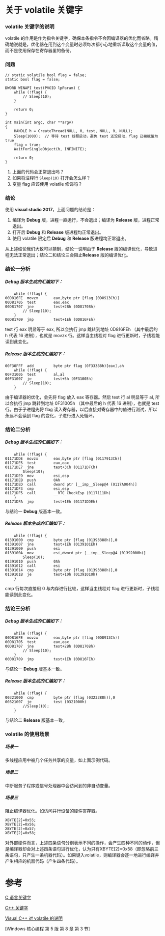 # 关于 volatile 关键字
### volatile 关键字的说明
volatile 的作用是作为指令关键字，确保本条指令不会因编译器的优化而省略。精确地说就是，优化器在用到这个变量时必须每次都小心地重新读取这个变量的值，而不是使用保存在寄存器里的备份。

### 问题
    // static volatile bool flag = false;
    static bool flag = false;

    DWORD WINAPI test(PVOID lpParam) {
        while (!flag) {
            // Sleep(10);
        }

        return 0;
    }

    int main(int argc, char **argv)
    {
        HANDLE h = CreateThread(NULL, 0, test, NULL, 0, NULL);
        Sleep(1000);  // 等待 test 线程启动，避免 test 还没启动，flag 已被赋值为 true
        flag = true;
        WaitForSingleObject(h, INFINITE);

        return 0;
    }

1. 上面的代码会正常退出吗？
1. 如果将注释行 `Sleep(10)` 打开会怎么样？
1. 变量 flag 应该使用 volatile 修饰吗？

### 结论
使用 **visual studio 2017**，上面问题的结论是：

1. 编译为 **Debug** 版，进程一直运行，不会退出；编译为 **Release** 版，进程正常退出。
1. 打开后 **Debug** 和 **Release** 版进程均正常退出。
1. 使用 volatile 限定后 **Debug** 和 **Release** 版进程均正常退出。

从上述结论我们大致可以猜到，结论一说明由于 **Release** 版的编译优化，导致进程无法正常退出；结论二和结论三会阻止**Release** 版的编译优化。

### 结论一分析
##### Debug 版本生成的汇编如下：
        while (!flag) {
    00D816FE  movzx       eax,byte ptr [flag (0D8913Ch)]  
    00D81705  test        eax,eax  
    00D81707  jne         test+2Bh (0D8170Bh)  
            // Sleep(10);
        }
    00D81709  jmp         test+1Eh (0D816FEh) 

test 行 eax 明显等于 eax, 所以会执行 jmp 跳转到地址 0D816FEh （其中最后的 h 代表 16 进制），也就是 movzx 行。这样当主线程对 flag 进行更新时，子线程能读到此变化。

##### Release 版本生成的汇编如下：
    00F30FFF  add         byte ptr flag (0F33388h)[eax],ah 
        while (!flag) {
    00F31005  test        al,al  
    00F31007  je          test+5h (0F31005h)  
            // Sleep(10);
        }

由于编译器的优化，会先将 flag 放入 eax 寄存器。然后 test 行 al 明显等于 al, 所以会执行 jmp 跳转到地址 0F31005h （其中最后的 h 代表 16 进制），也就是 test 行。由于子进程先将 flag 读入寄存器，以后直接对寄存器中的值进行测试，所以永远不会读到 flag 的变化，子进行进入死循环。

### 结论二分析
##### Debug 版本生成的汇编如下：
        while (!flag) {
    01171DDE  movzx       eax,byte ptr [flag (0117913Ch)]  
    01171DE5  test        eax,eax  
    01171DE7  jne         test+3Ch (01171DFCh)  
            Sleep(10);
    01171DE9  mov         esi,esp  
    01171DEB  push        0Ah  
    01171DED  call        dword ptr [__imp__Sleep@4 (0117A004h)]  
    01171DF3  cmp         esi,esp  
    01171DF5  call        __RTC_CheckEsp (0117111Dh)  
        }
    01171DFA  jmp         test+1Eh (01171DDEh) 

与结论一 **Debug** 版基本一致。

##### Release 版本生成的汇编如下：
        while (!flag) {
    01391000  cmp         byte ptr [flag (01393388h)],0  
    01391007  jne         test+1Eh (0139101Eh)  
    01391009  push        esi  
    0139100A  mov         esi,dword ptr [__imp__Sleep@4 (01392000h)]  
            Sleep(10);
    01391010  push        0Ah  
    01391012  call        esi  
    01391014  cmp         byte ptr [flag (01393388h)],0  
    0139101B  je          test+10h (01391010h)  
        }

cmp 行每次直接用 0 与内存进行比较，这样当主线程对 flag 进行更新时，子线程能读到此变化。

### 结论三分析
##### Debug 版本生成的汇编如下：
        while (!flag) {
    00D816FE  movzx       eax,byte ptr [flag (0D8913Ch)]  
    00D81705  test        eax,eax  
    00D81707  jne         test+2Bh (0D8170Bh)  
            // Sleep(10);
        }
    00D81709  jmp         test+1Eh (0D816FEh) 

与结论一 **Debug** 版基本一致。

##### Release 版本生成的汇编如下：
        while (!flag) {
    00321000  cmp         byte ptr [flag (0323388h)],0  
    00321007  je          test (0321000h)  
            //Sleep(10);
        }

与结论二 **Release** 版基本一致。

### volatile 的使用场景
##### 场景一
多线程应用中被几个任务共享的变量，如上面示例代码。

##### 场景二
中断服务子程序或信号处理器中会访问到的非自动变量。

##### 场景三
阻止编译器优化。如访问并行设备的硬件寄存器。

    XBYTE[2]=0x55;
    XBYTE[2]=0x56;
    XBYTE[2]=0x57;
    XBYTE[2]=0x58;
对外部硬件而言，上述四条语句分别表示不同的操作，会产生四种不同的动作，但是编译器却会对上述四条语句进行优化，认为只有XBYTE[2]=0x58（即忽略前三条语句，只产生一条机器代码）。如果键入volatile，则编译器会逐一地进行编译并产生相应的机器代码（产生四条代码）。

# 参考
[C 语言关键字](http://en.cppreference.com/w/c/language/volatile)

[C++ 关键字](http://en.cppreference.com/w/cpp/language/cv)

[Visual C++ 对 volatile 的说明](https://docs.microsoft.com/en-us/cpp/cpp/volatile-cpp)

[Windows 核心编程 第 5 版 第 8 章 第 3 节]
